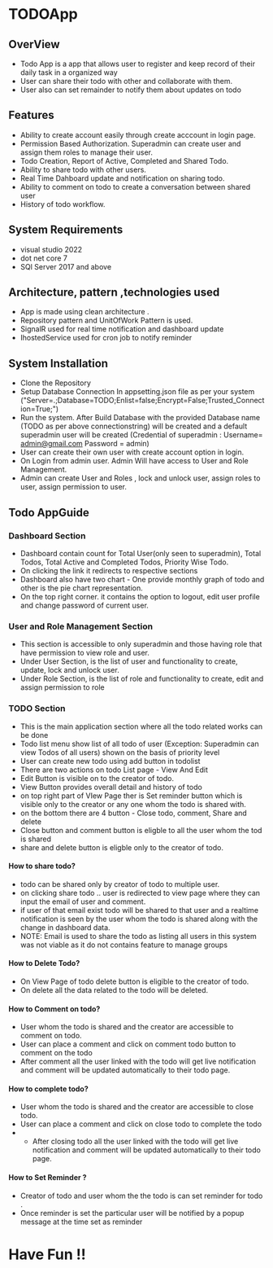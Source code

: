 # TODOApp
## OverView
- Todo App is a app that allows user to register and keep record of their daily task in a organized way
- User can share their todo with other and collaborate with them.
- User also can set remainder to notify them about updates on todo

## Features
- Ability to create account easily through create acccount in login page.
- Permission Based Authorization. Superadmin can create user and assign them roles to manage their user.
- Todo Creation, Report of Active, Completed and Shared Todo.
- Ability to share todo with other users.
- Real Time Dahboard update and notification on sharing todo.
- Ability to comment on todo to create a conversation between shared user
- History of todo workflow.

## System Requirements
- visual studio 2022
- dot net core 7
- SQl Server 2017 and above

## Architecture, pattern ,technologies used
- App is made using clean architecture .
- Repository pattern and UnitOfWork Pattern is used.
- SignalR used for real time notification and dashboard update
- IhostedService used for cron job to notify reminder
## System Installation
- Clone the Repository 
- Setup Database Connection In appsetting.json file as per your system ("Server=.;Database=TODO;Enlist=false;Encrypt=False;Trusted_Connection=True;")
- Run the system. After Build Database with the provided Database name (TODO as per above connectionstring) will be created and a default superadmin user will be created (Credential of superadmin :   Username= admin@gmail.com  Password = admin)
-  User can create their own user with create account option in login.
-  On Login from admin user. Admin Will have access to User and Role Management.
-  Admin can create User and Roles , lock and unlock user, assign roles to user, assign permission to user.

  ## Todo AppGuide
   ### Dashboard Section
   - Dashboard contain count for Total User(only seen to superadmin), Total Todos, Total Active and Completed Todos, Priority Wise Todo.
   - On clicking the link it redirects to respective sections
   - Dashboard also have two chart - One provide monthly graph of todo and other is the pie chart representation.
   - On the top right corner. it contains the option to logout, edit user profile and change password of current user.

  ### User and Role Management Section
  - This section is accessible to only superadmin and those having role that have permission to view role and user.
  - Under User Section, is the list of user and functionality to create, update, lock and unlock user.
  - Under Role Section, is the list of role and functionality to create, edit and assign permission to role

  ### TODO Section
  - This is the main application section where all the todo related works can be done
  - Todo list menu show list of all todo of user (Exception: Superadmin can view Todos of all users) shown on the basis of priority level
  - User can create new todo using add button in todolist
  - There are two actions on todo List page - View And Edit
  - Edit Button is visible on to the creator of todo.
  - View Button provides overall detail and history of todo
  - on top right part of VIew Page ther is Set reminder button which is visible only to the creator or any one whom the todo is shared with.
  - on the bottom there are 4 button - Close todo, comment, Share and delete
  - Close button and comment button is eligble to all the user whom the tod is shared
  - share and delete button is eligble only to the creator of todo.
   #### How to share todo?
   - todo can be shared only by creator of todo to multiple user.
   - on clicking share todo .. user is redirected to view page where they can input the email of user and comment.
   - if user of that email exist todo will be shared to that user and a realtime notification is seen by the user whom the todo is shared along with the change in dashboard data.
   - NOTE: Email is used to share the todo as listing all users in this system was not viable as it do not contains feature to manage groups
   #### How to Delete Todo?
   - On View Page of todo delete button is eligible to the creator of todo.
   - On delete all the data related to the todo will be deleted.


 #### How to Comment on todo?
  - User whom the todo is shared and the creator are accessible to comment on todo.
  - User can place a comment and click on comment  todo  button to comment on the todo
  - After comment all the  user linked with the todo will get live notification and comment will be updated automatically to their todo page.

  #### How to complete todo?
  - User whom the todo is shared and the creator are accessible to close todo.
  - User can place a comment and click on close todo to complete the todo
  - - After closing todo all the user linked with the todo will get live notification and comment will be updated automatically to their todo page.


  #### How to Set Reminder ?
  - Creator of todo and user whom the the todo is can set reminder for todo .
  - Once reminder is set the particular user will be notified by a popup message at the time set as reminder



# Have Fun !!
  
    
  

